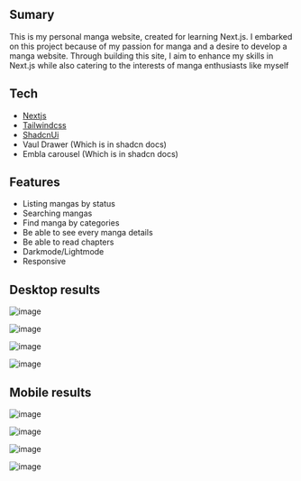 
## Sumary
This is my personal manga website, created for learning Next.js. I embarked on this project because of my passion for manga and a desire to develop a manga website. Through building this site, I aim to enhance my skills in Next.js while also catering to the interests of manga enthusiasts like myself

## Tech
- [Nextjs](https://nextjs.org/)
- [Tailwindcss](https://tailwindcss.com/)
- [ShadcnUi](https://ui.shadcn.com/)
- Vaul Drawer (Which is in shadcn docs)
- Embla carousel (Which is in shadcn docs)

## Features
- Listing mangas by status
- Searching mangas
- Find manga by categories
- Be able to see every manga details
- Be able to read chapters
- Darkmode/Lightmode
- Responsive

## Desktop results

![image](https://github.com/tuon1602/manga-reader/assets/68351005/8d6d94e4-09b2-4ac7-82a9-ab8b835b81ea)

![image](https://github.com/tuon1602/manga-reader/assets/68351005/3dc2d3c9-ac22-4a69-82cc-387ee4d25bed)

![image](https://github.com/tuon1602/manga-reader/assets/68351005/b5bece42-886d-44cc-a65e-afa86933e138)

![image](https://github.com/tuon1602/manga-reader/assets/68351005/6e4e468d-58b1-496e-8257-8760a6d785b5)

## Mobile results
![image](https://github.com/tuon1602/manga-reader/assets/68351005/fccc62b9-158e-4761-92c7-608d7e06c443)

![image](https://github.com/tuon1602/manga-reader/assets/68351005/006f4beb-1e9e-45c1-bb07-da9c8dc3b9e3)

![image](https://github.com/tuon1602/manga-reader/assets/68351005/5315e013-1f8f-401a-9ddb-d1383e620d21)

![image](https://github.com/tuon1602/manga-reader/assets/68351005/55823406-a292-4154-8194-2c7a0d56dfcc)








